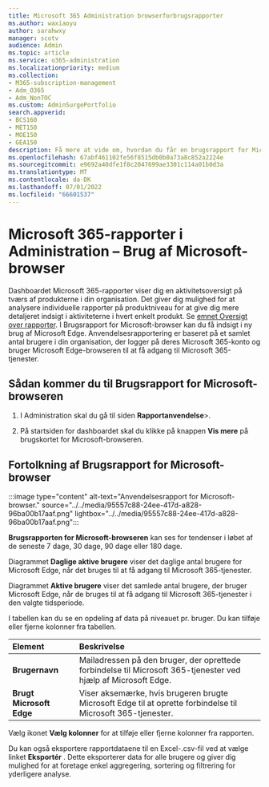 ```yaml
---
title: Microsoft 365 Administration browserforbrugsrapporter
ms.author: waxiaoyu
author: sarahwxy
manager: scotv
audience: Admin
ms.topic: article
ms.service: o365-administration
ms.localizationpriority: medium
ms.collection:
- M365-subscription-management
- Adm_O365
- Adm_NonTOC
ms.custom: AdminSurgePortfolio
search.appverid:
- BCS160
- MET150
- MOE150
- GEA150
description: Få mere at vide om, hvordan du får en brugsrapport for Microsoft-browseren ved hjælp af dashboardet Microsoft 365-rapporter i Microsoft 365 Administration.
ms.openlocfilehash: 67abf461102fe56f8515db0b0a73a8c852a2224e
ms.sourcegitcommit: e9692a40dfe1f8c2047699ae3301c114a01b0d3a
ms.translationtype: MT
ms.contentlocale: da-DK
ms.lasthandoff: 07/01/2022
ms.locfileid: "66601537"
---
```

# <a name="microsoft-365-reports-in-the-admin-center---microsoft-browser-usage"></a>Microsoft 365-rapporter i Administration – Brug af Microsoft-browser

Dashboardet Microsoft 365-rapporter viser dig en aktivitetsoversigt på tværs af produkterne i din organisation. Det giver dig mulighed for at analysere individuelle rapporter på produktniveau for at give dig mere detaljeret indsigt i aktiviteterne i hvert enkelt produkt. Se [emnet Oversigt over rapporter](activity-reports.md). I Brugsrapport for Microsoft-browser kan du få indsigt i ny brug af Microsoft Edge. Anvendelsesrapportering er baseret på et samlet antal brugere i din organisation, der logger på deres Microsoft 365-konto og bruger Microsoft Edge-browseren til at få adgang til Microsoft 365-tjenester.

## <a name="how-to-get-to-the-microsoft-browser-usage-report"></a>Sådan kommer du til Brugsrapport for Microsoft-browseren

1. I Administration skal du gå til siden **Rapportanvendelse**\>.<b><a href="https://go.microsoft.com/fwlink/p/?linkid=2074756" target="_blank"></a></b>

2. På startsiden for dashboardet skal du klikke på knappen **Vis mere** på brugskortet for Microsoft-browseren.


## <a name="interpret-the-microsoft-browser-usage-report"></a>Fortolkning af Brugsrapport for Microsoft-browser

:::image type="content" alt-text="Anvendelsesrapport for Microsoft-browser." source="../../media/95557c88-24ee-417d-a828-96ba00b17aaf.png" lightbox="../../media/95557c88-24ee-417d-a828-96ba00b17aaf.png":::

**Brugsrapporten for Microsoft-browseren** kan ses for tendenser i løbet af de seneste 7 dage, 30 dage, 90 dage eller 180 dage. 

Diagrammet **Daglige aktive brugere** viser det daglige antal brugere for Microsoft Edge, når det bruges til at få adgang til Microsoft 365-tjenester.

Diagrammet **Aktive brugere** viser det samlede antal brugere, der bruger Microsoft Edge, når de bruges til at få adgang til Microsoft 365-tjenester i den valgte tidsperiode.

I tabellen kan du se en opdeling af data på niveauet pr. bruger. Du kan tilføje eller fjerne kolonner fra tabellen.

|Element|Beskrivelse|
|:-----|:-----|
|**Brugernavn** | Mailadressen på den bruger, der oprettede forbindelse til Microsoft 365-tjenester ved hjælp af Microsoft Edge.|
| **Brugt Microsoft Edge**| Viser aksemærke, hvis brugeren brugte Microsoft Edge til at oprette forbindelse til Microsoft 365-tjenester.|

Vælg ikonet **Vælg kolonner** for at tilføje eller fjerne kolonner fra rapporten.

Du kan også eksportere rapportdataene til en Excel-.csv-fil ved at vælge linket **Eksportér** . Dette eksporterer data for alle brugere og giver dig mulighed for at foretage enkel aggregering, sortering og filtrering for yderligere analyse. 
